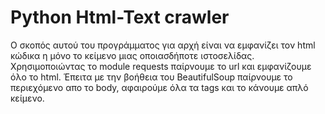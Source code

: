 # Python Html-Text crawler


Ο σκοπός αυτού του προγράμματος για αρχή είναι να εμφανίζει τον html κώδικα η μόνο το κείμενο μιας οποιασδήποτε ιστοσελίδας.
Χρησιμοποιώντας τo module requests παίρνουμε το url και εμφανίζουμε όλο το html.
Έπειτα με την βοήθεια του BeautifulSoup παίρνουμε το περιεχόμενο απο το body, 
αφαιρούμε όλα τα tags και το κάνουμε απλό κείμενο.
